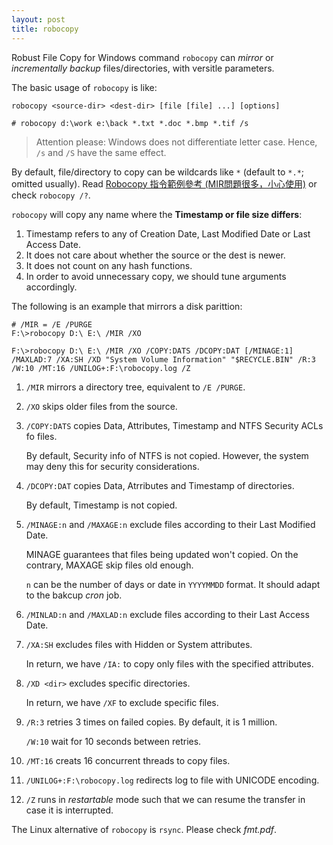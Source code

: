 ```yaml
---
layout: post
title: robocopy
---
```


Robust File Copy for Windows command `robocopy` can *mirror* or *incrementally backup* files/directories, with versitle parameters.

The basic usage of `robocopy` is like:

```
robocopy <source-dir> <dest-dir> [file [file] ...] [options]

# robocopy d:\work e:\back *.txt *.doc *.bmp *.tif /s
```

>Attention please: Windows does not differentiate letter case. Hence, `/s` and `/S` have the same effect.

By default, file/directory to copy can be wildcards like `*` (default to `*.*`; omitted usually). Read [Robocopy 指令範例參考 (MIR問題很多，小心使用)](http://basuya.blogspot.tw/2009/12/robocopy.html) or check `robocopy /?`.

`robocopy` will copy any name where the __Timestamp or file size differs__:

1. Timestamp refers to any of Creation Date, Last Modified Date or Last Access Date.
2. It does not care about whether the source or the dest is newer.
3. It does not count on any hash functions.
4. In order to avoid unnecessary copy, we should tune arguments accordingly.

The following is an example that mirrors a disk parittion: 

```
# /MIR = /E /PURGE
F:\>robocopy D:\ E:\ /MIR /XO

F:\>robocopy D:\ E:\ /MIR /XO /COPY:DATS /DCOPY:DAT [/MINAGE:1] /MAXLAD:7 /XA:SH /XD "System Volume Information" "$RECYCLE.BIN" /R:3 /W:10 /MT:16 /UNILOG+:F:\robocopy.log /Z
```

1. `/MIR` mirrors a directory tree, equivalent to `/E /PURGE`.
2. `/XO` skips older files from the source.
3. `/COPY:DATS` copies Data, Attributes, Timestamp and NTFS Security ACLs fo files.

   By default, Security info of NTFS is not copied. However, the system may deny this for security considerations.
4. `/DCOPY:DAT` copies Data, Atrributes and Timestamp of directories.

   By default, Timestamp is not copied.
5. `/MINAGE:n` and `/MAXAGE:n` exclude files according to their Last Modified Date.

   MINAGE guarantees that files being updated won't copied. On the contrary, MAXAGE skip files old enough.

   `n` can be the number of days or date in `YYYYMMDD` format. It should adapt to the bakcup *cron* job.
6. `/MINLAD:n` and `/MAXLAD:n` exclude files according to their Last Access Date.
7. `/XA:SH` excludes files with Hidden or System attributes.

   In return, we have `/IA:` to copy only files with the specified attributes.
8. `/XD <dir>` excludes specific directories.

   In return, we have `/XF` to exclude specific files.
9. `/R:3` retries 3 times on failed copies. By default, it is 1 million.

   `/W:10` wait for 10 seconds between retries.
1. `/MT:16` creats 16 concurrent threads to copy files.
2. `/UNILOG+:F:\robocopy.log` redirects log to file with UNICODE encoding.
3. `/Z` runs in *restartable* mode such that we can resume the transfer in case it is interrupted.

The Linux alternative of `robocopy` is `rsync`. Please check *fmt.pdf*.